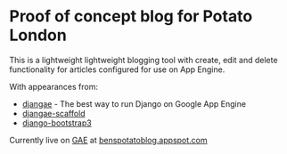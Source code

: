 
# Proof of concept blog for Potato London

This is a lightweight lightweight blogging tool with create, edit and delete functionality for articles configured for use on App Engine.

With appearances from:
* [djangae](https://github.com/potatolondon/djangae) -  The best way to run Django on Google App Engine
* [djangae-scaffold](https://github.com/potatolondon/djangae-scaffold)
* [django-bootstrap3](https://github.com/dyve/django-bootstrap3)

Currently live on [GAE](https://appengine.google.com) at [benspotatoblog.appspot.com](http://benspotatoblog.appspot.com)
